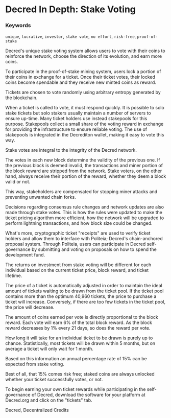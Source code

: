 # Decred In Depth: Stake Voting

### Keywords
`unique`, `lucrative`, `investor`, `stake vote`, `no effort`, `risk-free`, `proof-of-stake`

Decred's unique stake voting system allows users to vote with their coins to reinforce the network, choose the direction of its evolution, and earn more coins.

To participate in the proof-of-stake mining system, users lock a portion of their coins in exchange for a ticket. Once their ticket votes, their locked coins become spendable and they receive new minted coins as reward. 

Tickets are chosen to vote randomly using arbitrary entropy generated by the blockchain.

When a ticket is called to vote, it must respond quickly. It is possible to solo stake tickets but solo stakers usually maintain a number of servers to ensure up-time. Many ticket holders use instead stakepools for this purpose. Stakepools collect a small share of the voting reward in exchange for providing the infrastructure to ensure reliable voting. The use of stakepools is integrated in the Decrediton wallet, making it easy to vote this way.

Stake votes are integral to the integrity of the Decred network. 

The votes in each new block determine the validity of the previous one. If the previous block is deemed invalid, the transactions and miner portion of the block reward are stripped from the network. Stake voters, on the other hand, always receive their portion of the reward, whether they deem a block valid or not. 

This way, stakeholders are compensated for stopping miner attacks and preventing unwanted chain forks.

Decisions regarding consensus rule changes and network updates are also made through stake votes. This is how the rules were updated to make the ticket pricing algorithm more efficient, how the network will be upgraded to perform lightning transactions, and how block size could be changed.

What's more, cryptographic ticket "receipts" are used to verify ticket holders and allow them to interface with Politeia; Decred's chain-anchored proposal system. Through Politeia, users can participate in Decred self-governance by submitting and voting on proposals on how to spend the development fund.

The returns on investment from stake voting will be different for each individual based on the current ticket price, block reward, and ticket lifetime.

The price of a ticket is automatically adjusted in order to maintain the ideal amount of tickets waiting to be drawn from the ticket pool. If the ticket pool contains more than the optimum 40,960 tickets, the price to purchase a ticket will increase. Conversely, if there are too few tickets in the ticket pool, the price will decrease.

The amount of coins earned per vote is directly proportional to the block reward. Each vote will earn 6% of the total block reward. As the block reward decreases by 1% every 21 days, so does the reward per vote. 

How long it will take for an individual ticket to be drawn is purely up to chance. Statistically, most tickets will be drawn within 5 months, but on average a ticket will only wait for 1 month. 

Based on this information an annual percentage rate of 15% can be expected from stake voting.

Best of all, that 15% comes risk free; staked coins are always unlocked whether your ticket successfully votes, or not.

To begin earning your own ticket rewards while participating in the self-governance of Decred, download the software for your platform at Decred.org and click on the "tickets" tab.

Decred, Decentralized Credits
